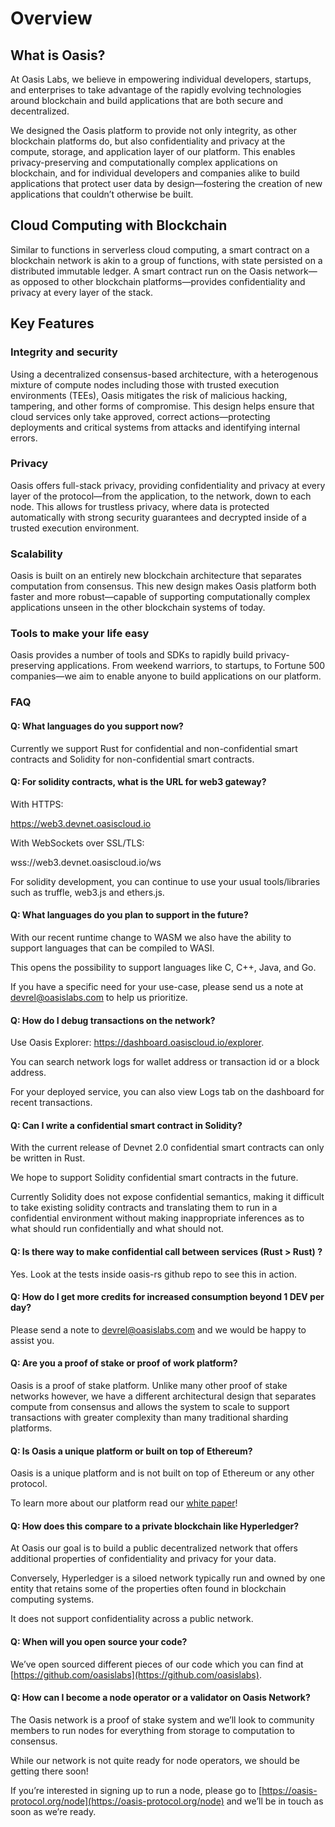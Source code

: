 # Overview

## What is Oasis?

At Oasis Labs, we believe in empowering individual developers, startups, and enterprises to take advantage of the rapidly evolving technologies around blockchain and build applications that are both secure and decentralized.

We designed the Oasis platform to provide not only integrity, as other blockchain platforms do, but also confidentiality and privacy at the compute, storage, and application layer of our platform. This enables privacy-preserving and computationally complex applications on blockchain, and for individual developers and companies alike to build applications that protect user data by design—fostering the creation of new applications that couldn’t otherwise be built.

## Cloud Computing with Blockchain

Similar to functions in serverless cloud computing, a smart contract on a blockchain network is akin to a group of functions, with state persisted on a distributed immutable ledger. A smart contract run on the Oasis network—as opposed to other blockchain platforms—provides confidentiality and privacy at every layer of the stack.

## Key Features

### Integrity and security

Using a decentralized consensus-based architecture, with a heterogenous mixture of compute nodes including those with trusted execution environments (TEEs), Oasis mitigates the risk of malicious hacking, tampering, and other forms of compromise. This design helps ensure that cloud services only take approved, correct actions—protecting deployments and critical systems from attacks and identifying internal errors.

### Privacy

Oasis offers full-stack privacy, providing confidentiality and privacy at every layer of the protocol—from the application, to the network, down to each node. This allows for trustless privacy, where data is protected automatically with strong security guarantees and decrypted inside of a trusted execution environment.

### Scalability

Oasis is built on an entirely new blockchain architecture that separates computation from consensus. This new design makes Oasis platform both faster and more robust—capable of supporting computationally complex applications unseen in the other blockchain systems of today.

### Tools to make your life easy

Oasis provides a number of tools and SDKs to rapidly build privacy-preserving applications. From weekend warriors, to startups, to Fortune 500 companies—we aim to enable anyone to build applications on our platform.

### FAQ

#### Q: What languages do you support now?

Currently we support Rust for confidential and non-confidential smart contracts and Solidity for non-confidential smart contracts. 

#### Q: For solidity contracts, what is the URL for web3 gateway? 

With HTTPS: 

https://web3.devnet.oasiscloud.io

With WebSockets over SSL/TLS:

wss://web3.devnet.oasiscloud.io/ws

For solidity development, you can continue to use your usual tools/libraries such as truffle, web3.js and ethers.js.

#### Q: What languages do you plan to support in the future?

With our recent runtime change to WASM we also have the ability to support languages that can be compiled to WASI. 

This opens the possibility to support languages like C, C++, Java, and Go. 

If you have a specific need for your use-case, please send us a note at devrel@oasislabs.com to help us prioritize.  

#### Q: How do I debug transactions on the network? 

Use Oasis Explorer: https://dashboard.oasiscloud.io/explorer. 

You can search network logs for wallet address or transaction id or a block address. 

For your deployed service, you can also view Logs tab on the dashboard for recent transactions.

#### Q: Can I write a confidential smart contract in Solidity?

With the current release of Devnet 2.0 confidential smart contracts can only be written in Rust. 

We hope to support Solidity confidential smart contracts in the future.  

Currently Solidity does not expose confidential semantics, making it difficult to take existing solidity contracts and translating them to run in a confidential environment without making inappropriate inferences as to what should run confidentially and what should not.

#### Q: Is there way to make confidential call between services (Rust > Rust) ?

Yes.  Look at the tests inside oasis-rs github repo to see this in action. 

#### Q: How do I get more credits for increased consumption beyond 1 DEV per day?

Please send a note to devrel@oasislabs.com and we would be happy to assist you.

#### Q: Are you a proof of stake or proof of work platform?

Oasis is a proof of stake platform. Unlike many other proof of stake networks however, we have a different architectural design that separates compute from consensus and allows the system to scale to support transactions with greater complexity than many traditional sharding platforms.

#### Q: Is Oasis a unique platform or built on top of Ethereum? 

Oasis is a unique platform and is not built on top of Ethereum or any other protocol. 

To learn more about our platform read our [white paper](https://www.oasis-protocol.org/whitepapers)!

#### Q: How does this compare to a private blockchain like Hyperledger?

At Oasis our goal is to build a public decentralized network that offers additional properties of confidentiality and privacy for your data. 

Conversely, Hyperledger is a siloed network typically run and owned by one entity that retains some of the properties often found in blockchain computing systems. 

It does not support confidentiality across a public network.

#### Q: When will you open source your code?

We’ve open sourced different pieces of our code which you can find at [https://github.com/oasislabs](https://github.com/oasislabs).

#### Q: How can I become a node operator or a validator on Oasis Network?

The Oasis network is a proof of stake system and we’ll look to community members to run nodes for everything from storage to computation to consensus. 

While our network is not quite ready for node operators, we should be getting there soon! 

If you’re interested in signing up to run a node, please go to [https://oasis-protocol.org/node](https://oasis-protocol.org/node) and we’ll be in touch as soon as we’re ready.
